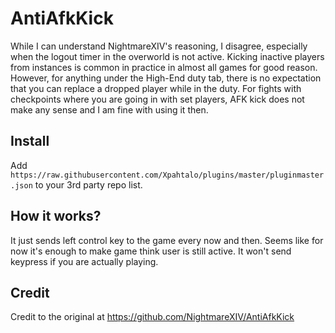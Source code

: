 # AntiAfkKick

While I can understand NightmareXIV's reasoning, I disagree, especially when the logout timer in the overworld is not active. Kicking inactive players from instances is common in practice in almost all games for good reason. However, for anything under the High-End duty tab, there is no expectation that you can replace a dropped player while in the duty. For fights with checkpoints where you are going in with set players, AFK kick does not make any sense and I am fine with using it then. 

## Install
Add `https://raw.githubusercontent.com/Xpahtalo/plugins/master/pluginmaster.json` to your 3rd party repo list.

## How it works?
It just sends left control key to the game every now and then. Seems like for now it's enough to make game think user is still active. It won't send keypress if you are actually playing.

## Credit
Credit to the original at https://github.com/NightmareXIV/AntiAfkKick
